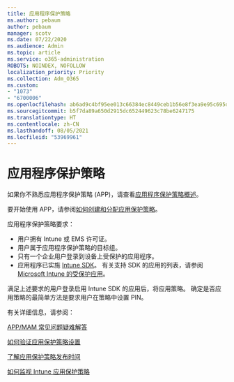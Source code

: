 ```yaml
---
title: 应用程序保护策略
ms.author: pebaum
author: pebaum
manager: scotv
ms.date: 07/22/2020
ms.audience: Admin
ms.topic: article
ms.service: o365-administration
ROBOTS: NOINDEX, NOFOLLOW
localization_priority: Priority
ms.collection: Adm_O365
ms.custom:
- "1073"
- "6700006"
ms.openlocfilehash: ab6ad9c4bf95ee013c66384ec8449ceb1b56e8f3ea9e95c695dbbab0e9fa3fc3
ms.sourcegitcommit: b5f7da89a650d2915dc652449623c78be6247175
ms.translationtype: HT
ms.contentlocale: zh-CN
ms.lasthandoff: 08/05/2021
ms.locfileid: "53969961"
---
```

# <a name="application-protection-policy"></a>应用程序保护策略

如果你不熟悉应用程序保护策略 (APP)，请查看[应用程序保护策略概述](https://docs.microsoft.com/intune/apps/app-protection-policy)。

要开始使用 APP，请参阅[如何创建和分配应用保护策略](https://docs.microsoft.com/intune/app-protection-policies)。

应用程序保护策略要求：

- 用户拥有 Intune 或 EMS 许可证。
- 用户属于应用程序保护策略的目标组。
- 只有一个企业用户登录到设备上受保护的应用程序。
- 应用程序已实施 [Intune SDK](https://docs.microsoft.com/intune/app-sdk-get-started)。 有关支持 SDK 的应用的列表，请参阅 [Microsoft Intune 的受保护应用](https://docs.microsoft.com/intune/apps-supported-intune-apps)。

满足上述要求的用户登录启用 Intune SDK 的应用后，将应用策略。 确定是否应用策略的最简单方法是要求用户在策略中设置 PIN。 

有关详细信息，请参阅：

[APP/MAM 常见问题疑难解答](https://docs.microsoft.com/intune/apps/troubleshoot-mam)  

[如何验证应用保护策略设置](https://docs.microsoft.com/intune/app-protection-policies-validate)

[了解应用保护策略发布时间](https://docs.microsoft.com/intune/app-protection-policy-delivery)  

[如何监视 Intune 应用保护策略](https://docs.microsoft.com/intune/app-protection-policies-monitor)